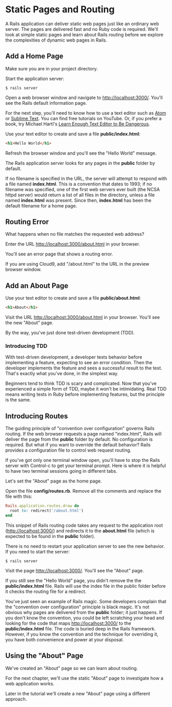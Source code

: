 Static Pages and Routing
========================

A Rails application can deliver static web pages just like an ordinary
web server. The pages are delivered fast and no Ruby code is required.
We'll look at simple static pages and learn about Rails routing before
we explore the complexities of dynamic web pages in Rails.

Add a Home Page
---------------

Make sure you are in your project directory.

Start the application server:


```console
$ rails server
```

Open a web browser window and navigate to
[http://localhost:3000/](http://localhost:3000). You'll see the Rails
default information page.

For the next step, you'll need to know how to use a text editor such as
[Atom](https://atom.io/) or [Sublime Text](http://www.sublimetext.com/).
You can find free tutorials on YouTube. Or, if you prefer a book, try Michael Hartl's
[Learn Enough Text Editor to Be Dangerous](https://www.learnenough.com/text-editor-tutorial).

Use your text editor to create and save a file **public/index.html**:


```html
<h1>Hello World</h1>
```

Refresh the browser window and you'll see the "Hello World" message.

The Rails application server looks for any pages in the **public**
folder by default.

If no filename is specified in the URL, the server will attempt to
respond with a file named **index.html**. This is a convention that
dates to 1993; if no filename was specified, one of the first web
servers ever built (the NCSA httpd server) would return a list of all
files in the directory, unless a file named **index.html** was present.
Since then, **index.html** has been the default filename for a home
page.

Routing Error
-------------

What happens when no file matches the requested web address?

Enter the URL
[http://localhost:3000/about.html](http://localhost:3000/about.html) in
your browser.

You'll see an error page that shows a routing error.

If you are using Cloud9, add "/about.html" to the URL in the preview
browser window.

Add an About Page
-----------------

Use your text editor to create and save a file **public/about.html**:


```html
<h1>About</h1>
```

Visit the URL
[http://localhost:3000/about.html](http://localhost:3000/about.html) in
your browser. You'll see the new "About" page.

By the way, you've just done test-driven development (TDD).

### Introducing TDD

With test-driven development, a developer tests behavior before
implementing a feature, expecting to see an error condition. Then the
developer implements the feature and sees a successful result to the
test. That's exactly what you've done, in the simplest way.

Beginners tend to think TDD is scary and complicated. Now that you've
experienced a simple form of TDD, maybe it won't be intimidating. Real
TDD means writing tests in Ruby before implementing features, but the
principle is the same.

Introducing Routes
------------------

The guiding principle of "convention over configuration" governs Rails
routing. If the web browser requests a page named "index.html", Rails
will deliver the page from the **public** folder by default. No
configuration is required. But what if you want to override the default
behavior? Rails provides a configuration file to control web request
routing.

If you've got only one terminal window open, you'll have to stop the Rails server with Control-c to get your terminal prompt. Here is where it is helpful to have two terminal sessions going in different tabs.

Let's set the "About" page as the home page.

Open the file **config/routes.rb**. Remove all the comments and replace
the file with this:


```ruby
Rails.application.routes.draw do
  root to: redirect('/about.html')
end
```

This snippet of Rails routing code takes any request to the application
root ([http://localhost:3000/](http://localhost:3000/)) and redirects it
to the **about.html** file (which is expected to be found in the
**public** folder).

There is no need to restart your application server to see the new
behavior. If you need to start the server:


```console
$ rails server
```

Visit the page [http://localhost:3000/](http://localhost:3000). You'll
see the "About" page.

If you still see the "Hello World" page, you didn't remove the the **public/index.html** file.
Rails will use the index file in the public folder before it checks the routing file for a redirect.

You've just seen an example of Rails magic. Some developers complain
that the "convention over configuration" principle is black magic. It's
not obvious why pages are delivered from the **public** folder; it just
happens. If you don't know the convention, you could be left scratching
your head and looking for the code that maps
[http://localhost:3000/](http://localhost:3000/) to the
**public/index.html** file. The code is buried deep in the Rails
framework. However, if you know the convention and the technique for
overriding it, you have both convenience and power at your disposal.

Using the "About" Page
----------------------

We've created an "About" page so we can learn about routing.

For the next chapter, we'll use the static "About" page to investigate
how a web application works.

Later in the tutorial we'll create a new "About" page using a different
approach.
